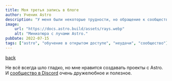 ```yaml
---
title: Моя третья запись в блоге
author: Ученик Astro
description: "У меня были некоторые трудности, но обращение к сообществу за помощью действительно помогло!"
image:
    url: "https://docs.astro.build/assets/rays.webp"
    alt: "Миниатюра с лучами Astro."
pubDate: 2022-07-15
tags: ["astro", "обучение в открытом доступе", "неудачи", "сообщество"]
---
```

[back](blog)


Не всё всегда шло гладко, но мне нравится создавать проекты с Astro. И [сообщество в Discord](https://astro.build/chat) очень дружелюбное и полезное.